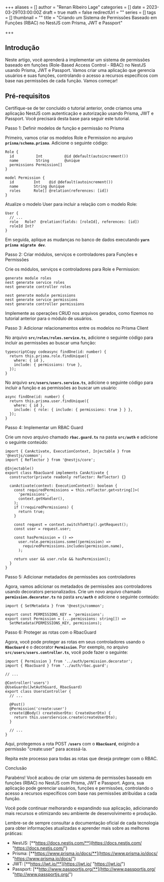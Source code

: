 +++
aliases = []
author = "Renan Ribeiro Lage"
categories = []
date = 2023-03-29T03:00:00Z
draft = true
math = false
redirectUrl = ""
series = []
tags = []
thumbnail = ""
title = "Criando um Sistema de Permissões Baseado em Funções (RBAC) no NestJS com Prisma, JWT e Passport"

+++
## Introdução

Neste artigo, você aprenderá a implementar um sistema de permissões baseado em funções (Role-Based Access Control - RBAC) no NestJS usando Prisma, JWT e Passport. Vamos criar uma aplicação que gerencia usuários e suas funções, controlando o acesso a recursos específicos com base nas permissões de cada função. Vamos começar!

## Pré-requisitos

Certifique-se de ter concluído o tutorial anterior, onde criamos uma aplicação NestJS com autenticação e autorização usando Prisma, JWT e Passport. Você precisará desta base para seguir este tutorial.

Passo 1: Definir modelos de função e permissão no Prisma

Primeiro, vamos criar os modelos Role e Permission no arquivo **`prisma/schema.prisma`**. Adicione o seguinte código:

    Role {
      id          Int          @id @default(autoincrement())
      name        String       @unique
      permissions Permission[]
    }
    
    model Permission {
      id         Int    @id @default(autoincrement())
      name       String @unique
      roles      Role[] @relation(references: [id])
    }

Atualize o modelo User para incluir a relação com o modelo Role:

    User {
      // ...
      role   Role?  @relation(fields: [roleId], references: [id])
      roleId Int?
    }

Em seguida, aplique as mudanças no banco de dados executando **`yarn prisma migrate dev`**.

Passo 2: Criar módulos, serviços e controladores para Funções e Permissões

Crie os módulos, serviços e controladores para Role e Permission:

    generate module roles
    nest generate service roles
    nest generate controller roles
    
    nest generate module permissions
    nest generate service permissions
    nest generate controller permissions

Implemente as operações CRUD nos arquivos gerados, como fizemos no tutorial anterior para o módulo de usuários.

Passo 3: Adicionar relacionamentos entre os modelos no Prisma Client

No arquivo **`src/roles/roles.service.ts`**, adicione o seguinte código para incluir as permissões ao buscar uma função:

    typescriptCopy codeasync findOne(id: number) {
      return this.prisma.role.findUnique({
        where: { id },
        include: { permissions: true },
      });
    }

No arquivo **`src/users/users.service.ts`**, adicione o seguinte código para incluir a função e as permissões ao buscar um usuário:

    async findOne(id: number) {
      return this.prisma.user.findUnique({
        where: { id },
        include: { role: { include: { permissions: true } } },
      });
    }

Passo 4: Implementar um RBAC Guard

Crie um novo arquivo chamado **`rbac.guard.ts`** na pasta **`src/auth`** e adicione o seguinte conteúdo:

    import { CanActivate, ExecutionContext, Injectable } from '@nestjs/common';
    import { Reflector } from '@nestjs/core';
    
    @Injectable()
    export class RbacGuard implements CanActivate {
      constructor(private readonly reflector: Reflector) {}
    
      canActivate(context: ExecutionContext): boolean {
        const requiredPermissions = this.reflector.get<string[]>(
          'permissions',
          context.getHandler(),
        );
        if (!requiredPermissions) {
          return true;
        }
    
        const request = context.switchToHttp().getRequest();
        const user = request.user;
    
        const hasPermission = () =>
          user.role.permissions.some((permission) =>
            requiredPermissions.includes(permission.name),
          );
    
        return user && user.role && hasPermission();
      }
    }

Passo 5: Adicionar metadados de permissões aos controladores

Agora, vamos adicionar os metadados de permissões aos controladores usando decorators personalizados. Crie um novo arquivo chamado **`permission.decorator.ts`** na pasta **`src/auth`** e adicione o seguinte conteúdo:

    import { SetMetadata } from '@nestjs/common';
    
    export const PERMISSIONS_KEY = 'permissions';
    export const Permission = (...permissions: string[]) =>
      SetMetadata(PERMISSIONS_KEY, permissions);

Passo 6: Proteger as rotas com o RbacGuard

Agora, você pode proteger as rotas em seus controladores usando o **`RbacGuard`** e o decorator **`Permission`**. Por exemplo, no arquivo **`src/users/users.controller.ts`**, você pode fazer o seguinte:

    import { Permission } from '../auth/permission.decorator';
    import { RbacGuard } from '../auth/rbac.guard';
    
    // ...
    
    @Controller('users')
    @UseGuards(JwtAuthGuard, RbacGuard)
    export class UsersController {
      // ...
    
      @Post()
      @Permission('create:user')
      create(@Body() createUserDto: CreateUserDto) {
        return this.usersService.create(createUserDto);
      }
    
      // ...
    }

Aqui, protegemos a rota POST **`/users`** com o **`RbacGuard`**, exigindo a permissão "create:user" para acessá-la.

Repita este processo para todas as rotas que deseja proteger com o RBAC.

Conclusão

Parabéns! Você acabou de criar um sistema de permissões baseado em funções (RBAC) no NestJS com Prisma, JWT e Passport. Agora, sua aplicação pode gerenciar usuários, funções e permissões, controlando o acesso a recursos específicos com base nas permissões atribuídas a cada função.

Você pode continuar melhorando e expandindo sua aplicação, adicionando mais recursos e otimizando seu ambiente de desenvolvimento e produção.

Lembre-se de sempre consultar a documentação oficial de cada tecnologia para obter informações atualizadas e aprender mais sobre as melhores práticas:

* NestJS: [**https://docs.nestjs.com/**](https://docs.nestjs.com/ "https://docs.nestjs.com/")
* Prisma: [**https://www.prisma.io/docs/**](https://www.prisma.io/docs/ "https://www.prisma.io/docs/")
* JWT: [**https://jwt.io/**](https://jwt.io/ "https://jwt.io/")
* Passport: [**http://www.passportjs.org/**](http://www.passportjs.org/ "http://www.passportjs.org/")